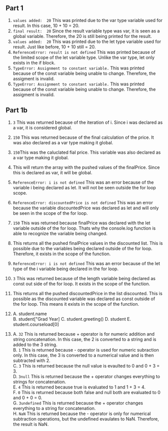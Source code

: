 ## Part 1
1. `values added:  20` This was printed due to the var type variable used for result. In this case, 10 + 10 = 20.  
2. `final result:  20` Since the result variable type was var, it is seen as a global variable. Therefore, the 20 is still being printed for the result.  
3. `values added:  20` This was printed due to the let type variable used for result. Just like before, 10 + 10 still = 20.  
4. `ReferenceError: result is not defined` This was printed because of the limited scope of the let variable type. Unlike the var type, let only exists in the if block.  
5. `TypeError: Assignment to constant variable.` This was printed because of the const variable being unable to change. Therefore, the assigment is invalid.  
6. `TypeError: Assignment to constant variable.` This was printed because of the const variable being unable to change. Therefore, the assigment is invalid.  

## Part 1b
1. `3` This was returned because of the iteration of i. Since i was declared as a var, it is considered global.  
2. `150` This was returned because of the final calculation of the price. It was also declared as a var type making it global.  
3. `150`This was the caluclated fial price. This variable was also declared as a var type making it global.  
4. This will return the array with the pushed values of the finalPrice. Since this is declared as var, it will be global.  
5. `ReferenceError: i is not defined` This was an error because of the variable i being declared as let. It will not be seen outside the for loop scope.  
6. `ReferenceError: discountedPrice is not defined` This was an error because the variable discountedPrice was declared as let and will only be seen in the scope of the for loop.  
7. `150` This was returned because finalPrice was declared with the let variable outside of the for loop. Thats why the console.log function is able to recognize the variable being changed.  
8. This returns all the pushed finalPrice values in the discounted list. This is possible due to the variables being declared outside of the for loop. Therefore, it exists in the scope of the function.  
9. `ReferenceError: i is not defined` This was an error because of the let type of the i variable being declared in the for loop.  
10. `3` This was returned because of the length variable being declared as const out side of the for loop. It exists in the scope of the function.  
11. This returns all the pushed discountedPrice in the list discounted. This is possible as the discounted variable was declared as const outside of the for loop. This means it exists in the scope of the function.  
12. 
    A. student.name  
    B. student["Grad Year]
    C. student.greeting()
    D. student
    E. student.courseload[0]

13. 
    A. `32` This is returned because + operator is for numeric addition and string concatenation. In this case, the 2 is converted to a string and is added to the 3 string.  
    B. `1` This is returned because - operator is used for numeric subraction only. In this case, the 3 is converted to a numerical value and is then subtracted with 2.  
    C. `3` This is returned because the null value is evaulted to 0 and 0 + 3 = 3.  
    D. `3null` This is returned because the + operator changes everything to strings for concatenation.  
    E. `4` This is returned because true is evaluated to 1 and 1 + 3 = 4.   
    F. `0` This is returned because both false and null both are evaluated to 0 and 0 + 0 = 0.  
    G. `3undefined` This is returned because the + operator changes everything to a string for concatenation.  
    H. `NaN` This is returned because the - operator is only for numerical subtraction operations, but the undefined evaulates to NaN. Therefore, the result is NaN.  
    